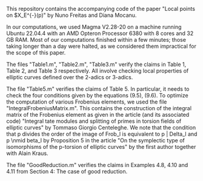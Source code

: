 This repository contains the accompanying code of the paper "Local points on $X_E^{-}(p)" by Nuno Freitas and Diana Mocanu.

In our computations, we used Magma V2.28-20 on a machine running Ubuntu 22.04.4 with an AMD Opteron Processor 6380 with 8 cores and 32 GB RAM. 
Most of our computations finished within a few minutes; those taking longer than a day were halted, as we considered them impractical for the scope of this paper.

The files "Table1.m", "Table2.m", "Table3.m" verify the claims in Table 1, Table 2, and Table 3 respectively. All involve checking local properties of elliptic curves defined over the 2-adics or 3-adics.

The file "Table5.m" verifies the claims of Table 5. In particular, it needs to check the four conditions given by the equations (9.5), (9.6). To optimize the computation of various Frobenius elements, 
we used the file "IntegralFrobeniusMatrix.m". This contains the construction of the integral matrix of the Frobenius element as given in the article (and its associated code) "Integral tate modules and splitting of primes in torsion fields of elliptic
curves" by Tommaso Giorgio Centeleghe. We note that the condition that p divides the order of the image of Frob_l is equivalent to p | Delta_l and p \nmid beta_l by Proposition 5 in the article
"On the symplectic type of isomorphisms of the p-torsion of elliptic curves" by the first author together with Alain Kraus.

The file "GoodReduction.m" verifies the claims in Examples 4.8, 4.10 and 4.11 from Section 4: The case of good reduction.
